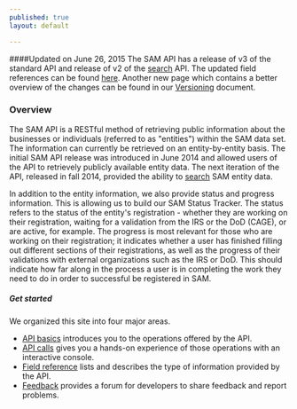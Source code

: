 ```yaml
---
published: true
layout: default

---
```

####Updated on June 26, 2015
The SAM API has a release of v3 of the standard API and release of v2 of the [search](search.html) API.  The updated field references can be found [here](fields3.html).  Another new page which contains a better overview of the changes can be found in our [Versioning](versioning.html) document.

### Overview

The SAM API is a RESTful method of retrieving public information about the businesses or individuals (referred to as "entities") within the SAM data set. The information can currently be retrieved on an entity-by-entity basis. The initial SAM API release was introduced in June 2014 and allowed users of the API to retrievely publicly available entity data. The next iteration of the API, released in fall 2014, provided the ability to [search](search.html) SAM entity data. 

In addition to the entity information, we also provide status and progress information. This is allowing us to build our SAM Status Tracker. The status refers to the status of the entity's registration - whether they are working on their registration, waiting for a validation from the IRS or the DoD (CAGE), or are active, for example. The progress is most relevant for those who are working on their registration; it indicates whether a user has finished filling out different sections of their registrations, as well as the progress of their validations with external organizations such as the IRS or DoD. This should indicate how far along in the process a user is in completing the work they need to do in order to successful be registered in SAM.

##### Get started
We organized this site into four major areas.

- [API basics](basics.html) introduces you to the operations offered by the API.
- [API calls](console/) gives you a hands-on experience of those operations with an interactive console.
- [Field reference](fields.html) lists and describes the type of information provided by the API.
- [Feedback](https://github.com/GSA/GSA-APIs/issues) provides a forum for developers to share feedback and report problems.

